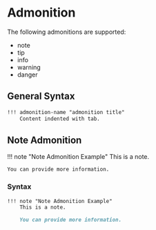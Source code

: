 # Admonition

The following admonitions are supported:

- note
- tip
- info
- warning
- danger

## General Syntax

``` {.md linenums=false}
!!! admonition-name "admonition title"
    Content indented with tab.
```

## Note Admonition

!!! note "Note Admonition Example"
    This is a note.

    You can provide more information.

### Syntax

``` {.md linenums=false}
!!! note "Note Admonition Example"
    This is a note.

    You can provide more information.
```